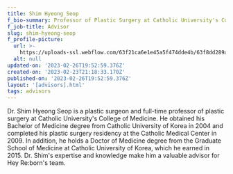 ```yaml
---
title: Shim Hyeong Seop
f_bio-summary: Professor of Plastic Surgery at Catholic University's College of Medicine
f_job-title: Advisor
slug: shim-hyeong-seop
f_profile-picture:
  url: >-
    https://uploads-ssl.webflow.com/63f21ca6e1e45a5f474dde4b/63f8dd289a789a0153fae87b_Sim%20Hyeongseop.jpg
  alt: null
updated-on: '2023-02-26T19:52:59.376Z'
created-on: '2023-02-23T21:18:33.170Z'
published-on: '2023-02-26T19:52:59.376Z'
layout: '[advisors].html'
tags: advisors
---
```


Dr. Shim Hyeong Seop is a plastic surgeon and full-time professor of plastic surgery at Catholic University's College of Medicine. He obtained his Bachelor of Medicine degree from Catholic University of Korea in 2004 and completed his plastic surgery residency at the Catholic Medical Center in 2009. In addition, he holds a Doctor of Medicine degree from the Graduate School of Medicine at Catholic University of Korea, which he earned in 2015. Dr. Shim's expertise and knowledge make him a valuable advisor for Hey Re:born's team.
